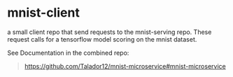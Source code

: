 # mnist-client
a small client repo that send requests to the mnist-serving repo. These request calls for a tensorflow model scoring on the mnist dataset.

See Documentation in the combined repo:
> https://github.com/Talador12/mnist-microservice#mnist-microservice
